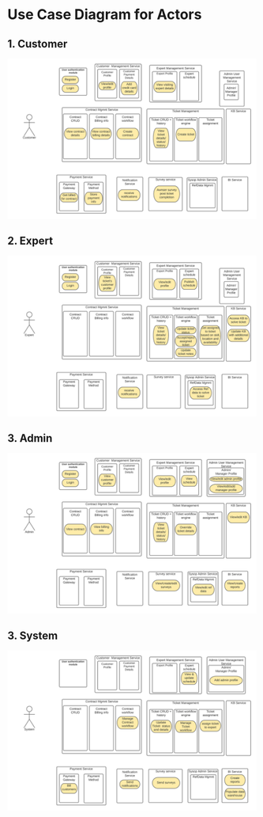 # Use Case Diagram for Actors

## 1. Customer 
![actor](../assets/3_Customer_UseCase_diagram.png)

## 2. Expert
![actor](../assets/4_Expert_UseCase_diagram.png)

## 3. Admin
![actor](../assets/5_Admin_UseCase_diagram.png)

## 3. System
![actor](../assets/6_System_UseCase_diagram.png)
